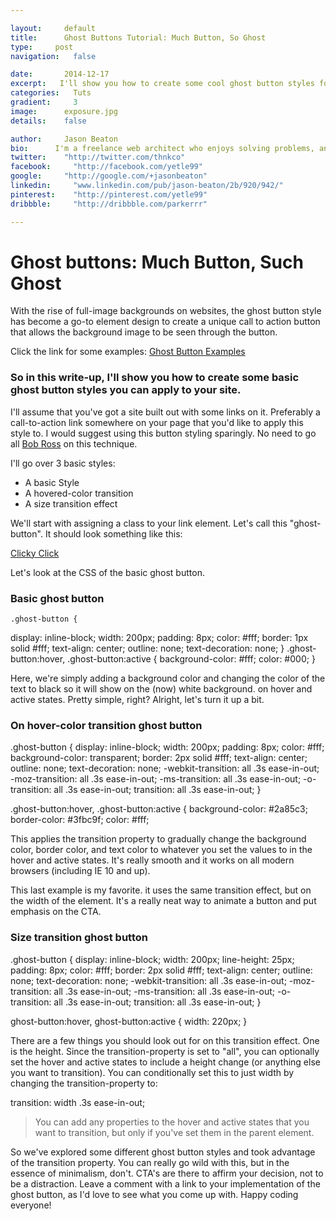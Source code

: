 ```yaml
---

layout:     default
title:      Ghost Buttons Tutorial: Much Button, So Ghost
type:     post
navigation:   false

date:       2014-12-17
excerpt:   I'll show you how to create some cool ghost button styles for your website's CTA.
categories:   Tuts
gradient:     3
image:      exposure.jpg
details:    false

author:     Jason Beaton
bio:      I'm a freelance web architect who enjoys solving problems, and making things look good.
twitter:    "http://twitter.com/thnkco"
facebook:     "http://facebook.com/yetle99"
google:     "http://google.com/+jasonbeaton"
linkedin:     "www.linkedin.com/pub/jason-beaton/2b/920/942/"
pinterest:    "http://pinterest.com/yetle99"
dribbble:     "http://dribbble.com/parkerrr"

---
```


# Ghost buttons: Much Button, Such Ghost
With the rise of full-image backgrounds on websites, the ghost button style has become a go-to element design to create a unique call to action button that allows the background image to be seen through the button. 

Click the link for some examples: [Ghost Button Examples]

### So in this write-up, I'll show you how to create some basic ghost button styles you can apply to your site.

I'll assume that you've got a site built out with some links on it. Preferably a call-to-action link somewhere on your page that you'd like to apply this style to. I would suggest using this button styling sparingly. No need to go all [Bob Ross] on this technique. 

I'll go over 3 basic styles:

* A basic Style
* A hovered-color transition
* A size transition effect

We'll start with assigning a class to your link element. Let's call this "ghost-button". It should look something like this:
  
  <a class="ghost-button" href="#">Clicky Click</a>

Let's look at the CSS of the basic ghost button. 
### Basic ghost button

    .ghost-button { 
  display: inline-block; 
  width: 200px; 
  padding: 8px;
  color: #fff;
  border: 1px solid #fff;
  text-align: center;
  outline: none;
  text-decoration: none;
  }
  .ghost-button:hover,
  .ghost-button:active {
  background-color: #fff;
  color: #000;
  }

Here, we're simply adding a background color and changing the color of the text to black so it will show on the (now) white background. on hover and active states. Pretty simple, right? Alright, let's turn it up a bit.

### On hover-color transition ghost button

  .ghost-button {
  display: inline-block;
  width: 200px;
  padding: 8px;
  color: #fff;
  background-color: transparent;
  border: 2px solid #fff;
  text-align: center;
  outline: none;
  text-decoration: none;
  -webkit-transition: all .3s ease-in-out;
  -moz-transition: all .3s ease-in-out;
  -ms-transition: all .3s ease-in-out;
  -o-transition: all .3s ease-in-out;
  transition: all .3s ease-in-out;
  }

  .ghost-button:hover,
  .ghost-button:active {
  background-color: #2a85c3;
  border-color: #3fbc9f;
  color: #fff;

This applies the transition property to gradually change the background color, border color, and text color to whatever you set the values to in the hover and active states. It's really smooth and it works on all modern browsers (including IE 10 and up).

This last example is my favorite. it uses the same transition effect, but on the width of the element. It's a really neat way to animate a button and put emphasis on the CTA. 

### Size transition ghost button

  .ghost-button {
  display: inline-block;
  width: 200px;
  line-height: 25px;
  padding: 8px;
  color: #fff;
  border: 2px solid #fff;
  text-align: center;
  outline: none;
  text-decoration: none;
  -webkit-transition: all .3s ease-in-out;
  -moz-transition: all .3s ease-in-out;
  -ms-transition: all .3s ease-in-out;
  -o-transition: all .3s ease-in-out;
  transition: all .3s ease-in-out;
  }

  ghost-button:hover,
  ghost-button:active {
  width: 220px;
  }

There are a few things you should look out for on this transition effect. One is the height. Since the transition-property is set to "all", you can optionally set the hover and active states to include a height change (or anything else you want to transition). You can conditionally set this to just width by changing the transition-property to: 
  
  transition: width .3s ease-in-out;

> You can add any properties to the hover and active states that you want to transition, but only if you've set them in the parent element.  

So we've explored some different ghost button styles and took advantage of the transition property. You can really go wild with this, but in the essence of minimalism, don't. CTA's are there to affirm your decision, not to be a distraction. Leave a comment with a link to your implementation of the ghost button, as I'd love to see what you come up with. Happy coding everyone! 





[Bob Ross]: https://www.youtube.com/watch?v=MghiBW3r65M
[Ghost Button Examples]: http://websiteswithghostbuttons.tumblr.com/